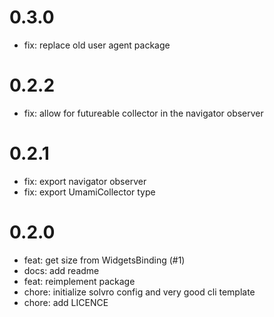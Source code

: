 # 0.3.0
- fix: replace old user agent package

# 0.2.2
- fix: allow for futureable collector in the navigator observer

# 0.2.1
- fix: export navigator observer
- fix: export UmamiCollector type

# 0.2.0
- feat: get size from WidgetsBinding (#1)
- docs: add readme
- feat: reimplement package
- chore: initialize solvro config and very good cli template
- chore: add LICENCE

